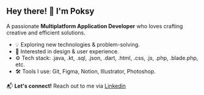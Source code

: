 ## Hey there! 👋 I'm Poksy

A passionate **Multiplatform Application Developer** who loves crafting creative and efficient solutions.

- 💡 Exploring new technologies & problem-solving.
- 🎨 Interested in design & user experience.
- ⚙️ Tech stack: .java, .kt, .sql, .json, .dart, .html, .css, .js, .php, .blade.php, etc.
- 🛠 Tools I use: Git, Figma, Notion, Illustrator, Photoshop.

📬 **Let's connect!** Reach out to me via [Linkedin](https://www.linkedin.com/in/pau-carrera/)
